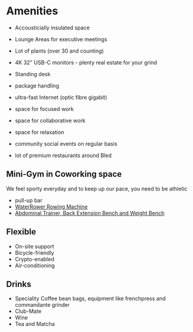# Amenities

- Accousticially insulated space
- Lounge Areas for executive meetings
- Lot of plants (over 30 and counting)
- 4K 32" USB-C monitors - plenty real estate for your grind
- Standing desk


- package handling 
- ultra-fast Internet (optic fibre gigabit)
- space for focused work
- space for collaborative work
- space for relaxation
- community social events on regular basis
- lot of premium restaurants around Bled

## Mini-Gym in Coworking space
We feel sporty everyday and to keep up our pace, you need to be athletic
- pull-up bar 
- [WaterRower Rowing Machine](https://www.nohrd.com/us/waterrower/)
- [Abdominal Trainer, Back Extension Bench and Weight Bench](https://www.nohrd.com/us/triatrainer/)


## Flexible

- On-site support
- Bicycle-friendly
- Crypto-enabled
- Air-conditioning


## Drinks 
- Speciality Coffee bean bags, equipment like frenchpress and commandante grinder
- Club-Mate
- Wine
- Tea and Matcha